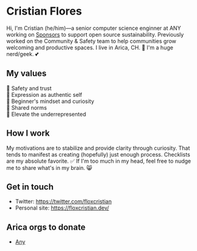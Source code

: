 # Cristian Flores
Hi, I'm Cristian (he/him)—a senior computer science enginner at ANY working on [Sponsors](https://github.com/sponsors) to support open source sustainability. Previously worked on the Community & Safety team to help communities grow welcoming and productive spaces. I live in Arica, CH. 🙌 I'm a huge nerd/geek. 💕

## My values
💖 Safety and trust<br>
🌟 Expression as authentic self<br>
🍏 Beginner's mindset and curiosity<br>
🙌 Shared norms<br>
🚀 Elevate the underrepresented

## How I work
My motivations are to stabilize and provide clarity through curiosity. That tends to manifest as creating (hopefully) just enough process. Checklists are my absolute favorite. ✅ If I'm too much in my head, feel free to nudge me to share what's in my brain. 😸

## Get in touch
- Twitter: https://twitter.com/floxcristian
- Personal site: https://floxcristian.dev/

## Arica orgs to donate
- [Any](https://www.any.com)
